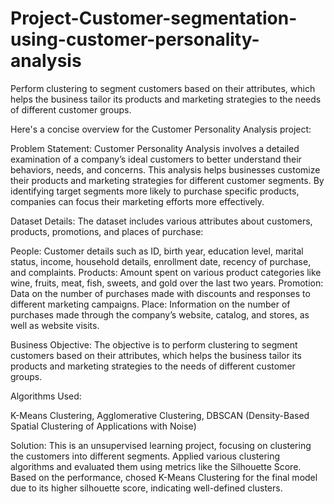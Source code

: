 # Project-Customer-segmentation-using-customer-personality-analysis
Perform clustering to segment customers based on their attributes, which helps the business tailor its products and marketing strategies to the needs of different customer groups.

Here's a concise overview for the Customer Personality Analysis project:

Problem Statement: Customer Personality Analysis involves a detailed examination of a company’s ideal customers to better understand their behaviors, needs, and concerns. This analysis helps businesses customize their products and marketing strategies for different customer segments. By identifying target segments more likely to purchase specific products, companies can focus their marketing efforts more effectively.

Dataset Details: The dataset includes various attributes about customers, products, promotions, and places of purchase:

People: Customer details such as ID, birth year, education level, marital status, income, household details, enrollment date, recency of purchase, and complaints.
Products: Amount spent on various product categories like wine, fruits, meat, fish, sweets, and gold over the last two years.
Promotion: Data on the number of purchases made with discounts and responses to different marketing campaigns.
Place: Information on the number of purchases made through the company’s website, catalog, and stores, as well as website visits.

Business Objective: The objective is to perform clustering to segment customers based on their attributes, which helps the business tailor its products and marketing strategies to the needs of different customer groups.

Algorithms Used:

K-Means Clustering,
Agglomerative Clustering,
DBSCAN (Density-Based Spatial Clustering of Applications with Noise)

Solution: This is an unsupervised learning project, focusing on clustering the customers into different segments. Applied various clustering algorithms and evaluated them using metrics like the Silhouette Score. Based on the performance, chosed K-Means Clustering for the final model due to its higher silhouette score, indicating well-defined clusters.

